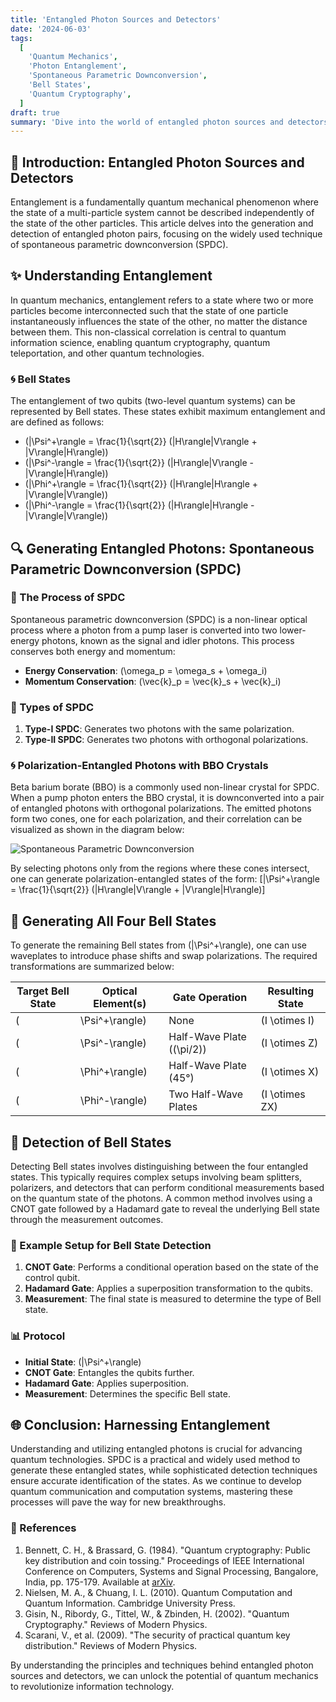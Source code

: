 ```yaml
---
title: 'Entangled Photon Sources and Detectors'
date: '2024-06-03'
tags:
  [
    'Quantum Mechanics',
    'Photon Entanglement',
    'Spontaneous Parametric Downconversion',
    'Bell States',
    'Quantum Cryptography',
  ]
draft: true
summary: 'Dive into the world of entangled photon sources and detectors. Understand the principles behind spontaneous parametric downconversion and explore how entangled Bell states are generated and detected.'
---
```


## 🌌 Introduction: Entangled Photon Sources and Detectors

Entanglement is a fundamentally quantum mechanical phenomenon where the state of a multi-particle system cannot be described independently of the state of the other particles. This article delves into the generation and detection of entangled photon pairs, focusing on the widely used technique of spontaneous parametric downconversion (SPDC).

## ✨ Understanding Entanglement

In quantum mechanics, entanglement refers to a state where two or more particles become interconnected such that the state of one particle instantaneously influences the state of the other, no matter the distance between them. This non-classical correlation is central to quantum information science, enabling quantum cryptography, quantum teleportation, and other quantum technologies.

### 🌀 Bell States

The entanglement of two qubits (two-level quantum systems) can be represented by Bell states. These states exhibit maximum entanglement and are defined as follows:
- \(|\Psi^+\rangle = \frac{1}{\sqrt{2}} (|H\rangle|V\rangle + |V\rangle|H\rangle)\)
- \(|\Psi^-\rangle = \frac{1}{\sqrt{2}} (|H\rangle|V\rangle - |V\rangle|H\rangle)\)
- \(|\Phi^+\rangle = \frac{1}{\sqrt{2}} (|H\rangle|H\rangle + |V\rangle|V\rangle)\)
- \(|\Phi^-\rangle = \frac{1}{\sqrt{2}} (|H\rangle|H\rangle - |V\rangle|V\rangle)\)

## 🔍 Generating Entangled Photons: Spontaneous Parametric Downconversion (SPDC)

### 🌟 The Process of SPDC

Spontaneous parametric downconversion (SPDC) is a non-linear optical process where a photon from a pump laser is converted into two lower-energy photons, known as the signal and idler photons. This process conserves both energy and momentum:
- **Energy Conservation**: \(\omega_p = \omega_s + \omega_i\)
- **Momentum Conservation**: \(\vec{k}_p = \vec{k}_s + \vec{k}_i\)

### 📸 Types of SPDC

1. **Type-I SPDC**: Generates two photons with the same polarization.
2. **Type-II SPDC**: Generates two photons with orthogonal polarizations.

### 🌀 Polarization-Entangled Photons with BBO Crystals

Beta barium borate (BBO) is a commonly used non-linear crystal for SPDC. When a pump photon enters the BBO crystal, it is downconverted into a pair of entangled photons with orthogonal polarizations. The emitted photons form two cones, one for each polarization, and their correlation can be visualized as shown in the diagram below:

![Spontaneous Parametric Downconversion](https://courses.xpro.mit.edu/assets/courseware/v1/537a93ffca4a287015284564d49645ae/asset-v1:xPRO+QCFx2+R17+type@asset+block/Spontaneous_Parametric_Downconversion.jpg)

By selecting photons only from the regions where these cones intersect, one can generate polarization-entangled states of the form:
\[|\Psi^+\rangle = \frac{1}{\sqrt{2}} (|H\rangle|V\rangle + |V\rangle|H\rangle)\]

## 🔄 Generating All Four Bell States

To generate the remaining Bell states from \(|\Psi^+\rangle\), one can use waveplates to introduce phase shifts and swap polarizations. The required transformations are summarized below:

| Target Bell State | Optical Element(s)        | Gate Operation | Resulting State                          |
|-------------------|---------------------------|----------------|------------------------------------------|
| \(|\Psi^+\rangle\)| None                      | \(I \otimes I\)| \(\frac{1}{\sqrt{2}} (|H\rangle|V\rangle + |V\rangle|H\rangle)\) |
| \(|\Psi^-\rangle\)| Half-Wave Plate (\(\pi/2\))| \(I \otimes Z\)| \(\frac{1}{\sqrt{2}} (|H\rangle|V\rangle - |V\rangle|H\rangle)\) |
| \(|\Phi^+\rangle\)| Half-Wave Plate (45°)      | \(I \otimes X\)| \(\frac{1}{\sqrt{2}} (|H\rangle|H\rangle + |V\rangle|V\rangle)\) |
| \(|\Phi^-\rangle\)| Two Half-Wave Plates       | \(I \otimes ZX\)| \(\frac{1}{\sqrt{2}} (|H\rangle|H\rangle - |V\rangle|V\rangle)\) |

## 📡 Detection of Bell States

Detecting Bell states involves distinguishing between the four entangled states. This typically requires complex setups involving beam splitters, polarizers, and detectors that can perform conditional measurements based on the quantum state of the photons. A common method involves using a CNOT gate followed by a Hadamard gate to reveal the underlying Bell state through the measurement outcomes.

### 🔬 Example Setup for Bell State Detection

1. **CNOT Gate**: Performs a conditional operation based on the state of the control qubit.
2. **Hadamard Gate**: Applies a superposition transformation to the qubits.
3. **Measurement**: The final state is measured to determine the type of Bell state.

### 📊 Protocol

- **Initial State**: \(|\Psi^+\rangle\)
- **CNOT Gate**: Entangles the qubits further.
- **Hadamard Gate**: Applies superposition.
- **Measurement**: Determines the specific Bell state.

## 🌐 Conclusion: Harnessing Entanglement

Understanding and utilizing entangled photons is crucial for advancing quantum technologies. SPDC is a practical and widely used method to generate these entangled states, while sophisticated detection techniques ensure accurate identification of the states. As we continue to develop quantum communication and computation systems, mastering these processes will pave the way for new breakthroughs.

### 📜 References

1. Bennett, C. H., & Brassard, G. (1984). "Quantum cryptography: Public key distribution and coin tossing." Proceedings of IEEE International Conference on Computers, Systems and Signal Processing, Bangalore, India, pp. 175-179. Available at [arXiv](https://arxiv.org/abs/2003.06557).
2. Nielsen, M. A., & Chuang, I. L. (2010). Quantum Computation and Quantum Information. Cambridge University Press.
3. Gisin, N., Ribordy, G., Tittel, W., & Zbinden, H. (2002). "Quantum Cryptography." Reviews of Modern Physics.
4. Scarani, V., et al. (2009). "The security of practical quantum key distribution." Reviews of Modern Physics.

By understanding the principles and techniques behind entangled photon sources and detectors, we can unlock the potential of quantum mechanics to revolutionize information technology.